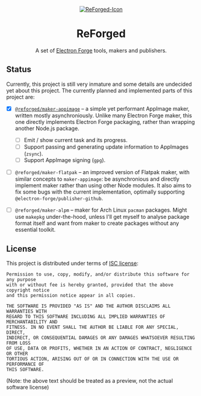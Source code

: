 <div align="center">

[![ReForged-Icon](https://user-images.githubusercontent.com/57194920/216467704-7c58cf06-ad8d-43ce-ac5f-61c4a06c4d57.png)](https://github.com/SpacingBat3/ReForged#readme)

# ReForged

A set of [Electron Forge][forge] tools, makers and publishers.

</div>

## Status

Currently, this project is still very inmature and some details are undecided
yet about this project. The currently planned and implemented parts of this
project are:

- [X] [`@reforged/maker-appimage`][maker1] – a simple yet performant AppImage
  maker, written mostly asynchroniously. Unlike many Electron Forge maker, this
  one directly implements Electron Forge packaging, rather than wrapping another
  Node.js package.

  - [ ] Emit / show current task and its progress.
  - [ ] Support passing and generating update information to AppImages (`zsync`).
  - [ ] Support AppImage signing (`gpg`).

- [ ] `@reforged/maker-flatpak` – an improved version of Flatpak maker, with
  similar concepts to `maker-appimage`: be asynchronious and directly implement
  maker rather than using other Node modules. It also aims to fix some bugs with
  the current implementation, optimally supporting
  `@electron-forge/publisher-github`.

- [ ] `@reforged/maker-alpm` – maker for Arch Linux `pacman` packages. Might use
  `makepkg` under-the-hood, unless I'll get myself to analyse package format
  itself and want from maker to create packages without any essential toolkit.

## License

This project is distributed under terms of [ISC license](./LICENSE):

    Permission to use, copy, modify, and/or distribute this software for any purpose
    with or without fee is hereby granted, provided that the above copyright notice
    and this permission notice appear in all copies.

    THE SOFTWARE IS PROVIDED "AS IS" AND THE AUTHOR DISCLAIMS ALL WARRANTIES WITH
    REGARD TO THIS SOFTWARE INCLUDING ALL IMPLIED WARRANTIES OF MERCHANTABILITY AND
    FITNESS. IN NO EVENT SHALL THE AUTHOR BE LIABLE FOR ANY SPECIAL, DIRECT,
    INDIRECT, OR CONSEQUENTIAL DAMAGES OR ANY DAMAGES WHATSOEVER RESULTING FROM LOSS
    OF USE, DATA OR PROFITS, WHETHER IN AN ACTION OF CONTRACT, NEGLIGENCE OR OTHER
    TORTIOUS ACTION, ARISING OUT OF OR IN CONNECTION WITH THE USE OR PERFORMANCE OF
    THIS SOFTWARE.

(Note: the above text should be treated as a preview, not the actual software license)

[forge]: https://github.com/electron-userland/electron-forge
[maker1]: https://www.npmjs.com/package/@reforged/maker-appimage
